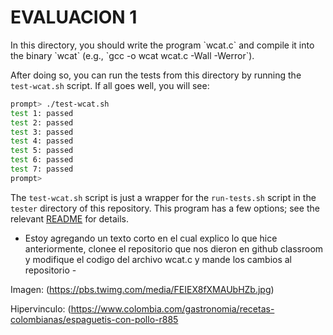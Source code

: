 <H1> EVALUACION 1 </h1>
In this directory, you should write the program `wcat.c` and compile it into
the binary `wcat` (e.g., `gcc -o wcat wcat.c -Wall -Werror`).

After doing so, you can run the tests from this directory by running the
`test-wcat.sh` script. If all goes well, you will see:

```sh
prompt> ./test-wcat.sh
test 1: passed
test 2: passed
test 3: passed
test 4: passed
test 5: passed
test 6: passed
test 7: passed
prompt>
```

The `test-wcat.sh` script is just a wrapper for the `run-tests.sh` script in
the `tester` directory of this repository. This program has a few options; see
the relevant
[README](https://github.com/remzi-arpacidusseau/ostep-projects/blob/master/tester/README.md)
for details.

- Estoy agregando un texto corto en el cual explico lo que hice anteriormente, clonee el repositorio que nos dieron en github classroom y modifique el codigo del archivo wcat.c y mande los cambios al repositorio -

Imagen: (https://pbs.twimg.com/media/FEIEX8fXMAUbHZb.jpg)

Hipervinculo: (https://www.colombia.com/gastronomia/recetas-colombianas/espaguetis-con-pollo-r885

